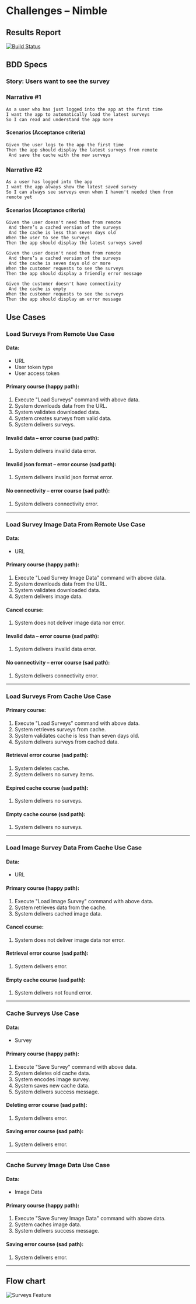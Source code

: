 # Challenges – Nimble

## Results Report
[![Build Status](https://travis-ci.com/duybui297/ChallengesNimble.svg?token=QzcjDAqo3sQ5rputamyD&branch=master)](https://travis-ci.com/github/duybui297/ChallengesNimble)

## BDD Specs

### Story: Users want to see the survey

### Narrative #1

```
As a user who has just logged into the app at the first time
I want the app to automatically load the latest surveys
So I can read and understand the app more
```

#### Scenarios (Acceptance criteria)

```
Given the user logs to the app the first time
Then the app should display the latest surveys from remote
 And save the cache with the new surveys
```

### Narrative #2

```
As a user has logged into the app
I want the app always show the latest saved survey
So I can always see surveys even when I haven't needed them from remote yet
```

#### Scenarios (Acceptance criteria)

```
Given the user doesn't need them from remote
 And there’s a cached version of the surveys
 And the cache is less than seven days old
When the user to see the surveys
Then the app should display the latest surveys saved

Given the user doesn't need them from remote
 And there’s a cached version of the surveys
 And the cache is seven days old or more
When the customer requests to see the surveys
Then the app should display a friendly error message

Given the customer doesn't have connectivity
 And the cache is empty
When the customer requests to see the surveys
Then the app should display an error message
```

## Use Cases

### Load Surveys From Remote Use Case

#### Data:
- URL
- User token type
- User access token

#### Primary course (happy path):
1. Execute "Load Surveys" command with above data.
2. System downloads data from the URL.
3. System validates downloaded data.
4. System creates surveys from valid data.
5. System delivers surveys.

#### Invalid data – error course (sad path):
1. System delivers invalid data error.

#### Invalid json format – error course (sad path):
1. System delivers invalid json format error.

#### No connectivity – error course (sad path):
1. System delivers connectivity error.
---

### Load Survey Image Data From Remote Use Case

#### Data:
- URL

#### Primary course (happy path):
1. Execute "Load Survey Image Data" command with above data.
2. System downloads data from the URL.
3. System validates downloaded data.
4. System delivers image data.

#### Cancel course:
1. System does not deliver image data nor error.

#### Invalid data – error course (sad path):
1. System delivers invalid data error.

#### No connectivity – error course (sad path):
1. System delivers connectivity error.

---

### Load Surveys From Cache Use Case

#### Primary course:
1. Execute "Load Surveys" command with above data.
2. System retrieves surveys from cache.
3. System validates cache is less than seven days old.
4. System delivers surveys from cached data.

#### Retrieval error course (sad path):
1. System deletes cache.
2. System delivers no survey items.

#### Expired cache course (sad path): 
1. System delivers no surveys.

#### Empty cache course (sad path): 
1. System delivers no surveys.

---

### Load Image Survey Data From Cache Use Case

#### Data:
- URL

#### Primary course (happy path):
1. Execute "Load Image Survey" command with above data.
2. System retrieves data from the cache.
3. System delivers cached image data.

#### Cancel course:
1. System does not deliver image data nor error.

#### Retrieval error course (sad path):
1. System delivers error.

#### Empty cache course (sad path):
1. System delivers not found error.

---

### Cache Surveys Use Case

#### Data:
- Survey

#### Primary course (happy path):
1. Execute "Save Survey" command with above data.
2. System deletes old cache data.
3. System encodes image survey.
4. System saves new cache data.
5. System delivers success message.

#### Deleting error course (sad path):
1. System delivers error.

#### Saving error course (sad path):
1. System delivers error.

---

### Cache Survey Image Data Use Case

#### Data:
- Image Data

#### Primary course (happy path):
1. Execute "Save Survey Image Data" command with above data.
2. System caches image data.
3. System delivers success message.

#### Saving error course (sad path):
1. System delivers error.

---

## Flow chart
![Surveys Feature](Flow-chart.png)
